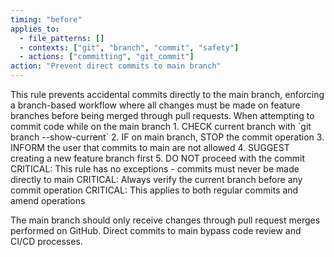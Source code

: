 ```yaml
---
timing: "before"
applies_to:
  - file_patterns: []
  - contexts: ["git", "branch", "commit", "safety"]
  - actions: ["committing", "git_commit"]
action: "Prevent direct commits to main branch"
---
```


<purpose>
This rule prevents accidental commits directly to the main branch, enforcing a branch-based workflow where all changes must be made on feature branches before being merged through pull requests.
</purpose>

<condition>
When attempting to commit code while on the main branch
</condition>

<instructions>
1. CHECK current branch with `git branch --show-current`
2. IF on main branch, STOP the commit operation
3. INFORM the user that commits to main are not allowed
4. SUGGEST creating a new feature branch first
5. DO NOT proceed with the commit
</instructions>

<detail>
CRITICAL: This rule has no exceptions - commits must never be made directly to main
CRITICAL: Always verify the current branch before any commit operation
CRITICAL: This applies to both regular commits and amend operations

The main branch should only receive changes through pull request merges performed on GitHub.
Direct commits to main bypass code review and CI/CD processes.
</detail>